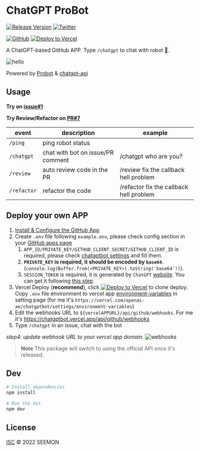 # ChatGPT ProBot

[![Release Version](https://img.shields.io/github/release/oceanlvr/ChatGPTBot.svg)](https://github.com/openai-ae/ChatGPTBot/releases/latest) [![Twitter](https://img.shields.io/twitter/follow/seemon_tech?style=social)](https://twitter.com/seemon_tech)

[![GitHub](https://img.shields.io/badge/github-%23121011.svg?style=for-the-badge&logo=github&logoColor=white)](https://github.com/apps/chatgptbot) [![Deploy to Vercel](https://vercel.com/button)](https://vercel.com/new/clone?repository-url=https://github.com/openai-ae/ChatGPTBot)

A ChatGPT-based GitHub APP. Type `/chatgpt` to chat with robot 🤖️.

![hello](./assets/Hi.jpg)

Powered by [Probot](https://github.com/probot/probot) & [chatgpt-api](https://github.com/transitive-bullshit/chatgpt-api)

## Usage

**Try on [issue#1](https://github.com/openai-ae/ChatGPT-ProBot/issues/1)**

**Try Review/Refactor on [PR#7](https://github.com/openai-ae/ChatGPT-ProBot/pull/7)**

| event       | description                       | example                                 |
| ----------- | --------------------------------- | --------------------------------------- |
| `/ping`     | ping robot status                 |                                         |
| `/chatgpt`  | chat with bot on issue/PR comment | /chatgpt who are you?                   |
| `/review`   | auto review code in the PR        | /review fix the callback hell problem   |
| `/refactor` | refactor the code                 | /refactor fix the callback hell problem |

## Deploy your own APP

1. [Install & Configure the GitHub App](https://github.com/apps/chatgptbot)
2. Create `.env` file following `example.env`, please check config section in your [GitHub apps page](https://github.com/settings/apps)
    1. `APP_ID/PRIVATE_KEY/GITHUB_CLIENT_SECRET/GITHUB_CLIENT_ID` is required, please check [chatgptbot settings](https://github.com/settings/apps/chatgptbot) and fill them.
    2. **`PRIVATE_KEY` is required, it should be encoded by `base64`**.(`console.log(Buffer.from(<PRIVATE_KEY>).toString('base64'))`).
    3. `SESSION_TOKEN` is required, it is generated by `ChatGPT` [website](https://chat.openai.com/chat). You can get it following [this step](https://github.com/transitive-bullshit/chatgpt-api#how-it-works).
3. Vercel Deploy (**recommend**), click [![Deploy to Vercel](https://vercel.com/button)](https://vercel.com/new/clone?repository-url=https://github.com/oceanlvr/ChatGPTBot) to clone deploy. Copy `.env` file environment to vercel app [environment-variables](https://vercel.com/docs/concepts/projects/environment-variables) in setting page (for me it's `https://vercel.com/openai-ae/chatgptbot/settings/environment-variables`)
4. Edit the webhooks URL to `${vercelAPPURL}/api/github/webhooks`. For me it's <https://chatgptbot.vercel.app/api/github/webhooks>
5. Type `/chatgpt` in an issue, chat with the bot

*step4: update webhook URL to your vercel app domain.*
![webhooks](./assets/webhooks.jpg)

> **Note**
> This package will switch to using the official API once it's released.

## Dev

```sh
# Install dependencies
npm install

# Run the bot
npm dev
```

## License

[ISC](LICENSE) © 2022 SEEMON
